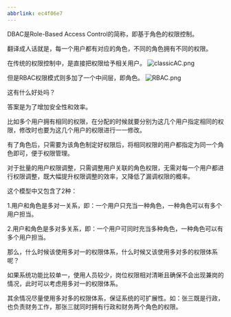 ```yaml
---
abbrlink: ec4f06e7
---
```

DBAC是Role-Based Access Control的简称，即基于角色的权限控制。

翻译成人话就是，每一个用户都有对应的角色，不同的角色拥有不同的权限。

在传统的权限控制中，是直接把权限给予相关用户。
![classicAC.png](classicAC.png)

但是RBAC权限模式则多加了一个中间层，即角色。
![RBAC.png](RBAC.png)

这有什么好处吗？

答案是为了增加安全性和效率。

比如多个用户拥有相同的权限，在分配的时候就要分别为这几个用户指定相同的权限，修改时也要为这几个用户的权限进行一一修改。

有了角色后，只需要为该角色制定好权限后，将相同权限的用户都指定为同一个角色即可，便于权限管理。

对于批量的用户权限调整，只需调整用户关联的角色权限，无需对每一个用户都进行权限调整，既大幅提升权限调整的效率，又降低了漏调权限的概率。

这个模型中又包含了2种：

1.用户和角色是多对一关系，即：一个用户只充当一种角色，一种角色可以有多个用户担当。

2.用户和角色是多对多关系，即：一个用户可同时充当多种角色，一种角色可以有多个用户担当。

那么，什么时候该使用多对一的权限体系，什么时候又该使用多对多的权限体系呢？

如果系统功能比较单一，使用人员较少，岗位权限相对清晰且确保不会出现兼岗的情况，此时可以考虑用多对一的权限体系。

其余情况尽量使用多对多的权限体系，保证系统的可扩展性。如：张三既是行政，也负责财务工作，那张三就同时拥有行政和财务两个角色的权限。
